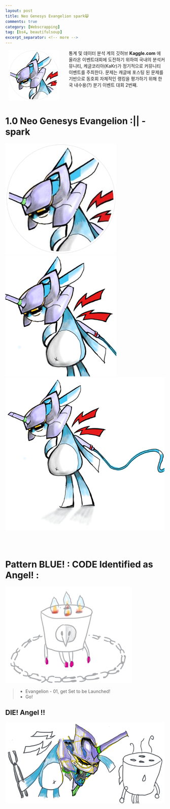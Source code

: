 ```yaml
---
layout: post
title: Neo Genesys Evangelion spark😸
comments: true
category: [Webscrapping]
tag: [bs4, beautifulsoup]
excerpt_separator: <!-- more -->
---
```

<img width="160" align="left" src="/images/system/profile_03.png" style="padding: 0px 30px 0px 10px;">

통계 및 데이터 분석 계의 깃허브 **Kaggle.com** 에 올라온 이벤트대회에 도전하기 위하여 국내의 분석커뮤니티, 케글코리아(KaKr)가 정기적으로 커뮤니티 이벤트를 주최한다. 문제는 캐글에 포스팅 된 문제를 기반으로 동호회 자체적인 랭킹을 평가하기 위해 한국 내수용(?) 분기 이벤트 대회 2번째.
<!-- more -->

<br><br>

# 1.0 Neo Genesys Evangelion :|| - spark

<img width='350' src="/images/system/profile_03.png">

<img width='350' src="/images/system/spark_rabbit_02.png">

<img width='550' src="/images/system/profile_04.png">


<br><br>


#  Pattern BLUE! : CODE Identified as Angel! :

<img width='400' src="/images/system/angel_90tan_00.png">

> - Evangelion - 01, get Set to be Launched!
> - Go!



## DIE! Angel !!

<img width='650' src="/images/system/angel_90tan_01.png">
